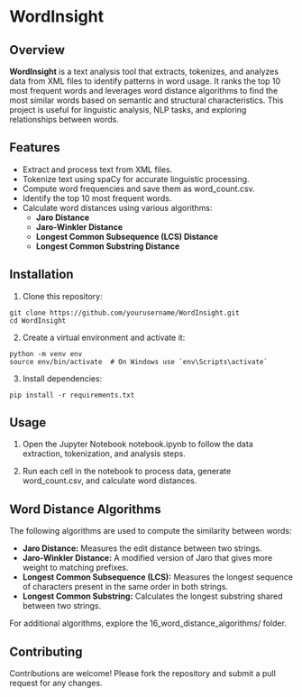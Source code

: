 # WordInsight

## Overview
__WordInsight__ is a text analysis tool that extracts, tokenizes, and analyzes data from XML files to identify patterns in word usage. It ranks the top 10 most frequent words and leverages word distance algorithms to find the most similar words based on semantic and structural characteristics. This project is useful for linguistic analysis, NLP tasks, and exploring relationships between words.

## Features
- Extract and process text from XML files.
- Tokenize text using spaCy for accurate linguistic processing.
- Compute word frequencies and save them as word_count.csv.
- Identify the top 10 most frequent words.
- Calculate word distances using various algorithms:
    - __Jaro Distance__
    - __Jaro-Winkler Distance__
    - __Longest Common Subsequence (LCS) Distance__
    - __Longest Common Substring Distance__

## Installation

1. Clone this repository:
```
git clone https://github.com/yourusername/WordInsight.git
cd WordInsight
```

2. Create a virtual environment and activate it:
```
python -m venv env
source env/bin/activate  # On Windows use `env\Scripts\activate`
```

3. Install dependencies:
```
pip install -r requirements.txt
```

## Usage
1. Open the Jupyter Notebook notebook.ipynb to follow the data extraction, tokenization, and analysis steps.

2. Run each cell in the notebook to process data, generate word_count.csv, and calculate word distances.

## Word Distance Algorithms
The following algorithms are used to compute the similarity between words:
- __Jaro Distance:__ Measures the edit distance between two strings.
- __Jaro-Winkler Distance:__ A modified version of Jaro that gives more weight to matching prefixes.
- __Longest Common Subsequence (LCS):__ Measures the longest sequence of characters present in the same order in both strings.
- __Longest Common Substring:__ Calculates the longest substring shared between two strings.

For additional algorithms, explore the 16_word_distance_algorithms/ folder.

## Contributing
Contributions are welcome! Please fork the repository and submit a pull request for any changes.